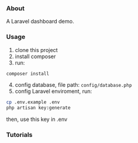 ### About
A Laravel dashboard demo.

### Usage
1. clone this project
2. install composer
3. run:
```bash
composer install
```
4. config database, file path: <code>config/database.php</code>
5. config Laravel enviroment, run:
```bash
cp .env.example .env
php artisan key:generate
```
then, use this key in .env

### Tutorials
